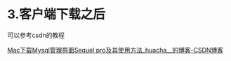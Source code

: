 # 3.客户端下载之后

可以参考csdn的教程

[Mac下载Mysql管理界面Sequel pro及其使用方法_huacha__的博客-CSDN博客](https://blog.csdn.net/huacha__/article/details/81662142)